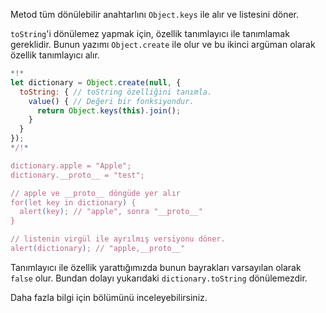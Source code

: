 
Metod tüm dönülebilir anahtarlını `Object.keys` ile alır ve listesini döner.

`toString`'i dönülemez yapmak için, özellik tanımlayıcı ile tanımlamak gereklidir. Bunun yazımı `Object.create` ile olur ve bu ikinci argüman olarak özellik tanımlayıcı alır.

```js run
*!*
let dictionary = Object.create(null, {
  toString: { // toString özelliğini tanımla. 
    value() { // Değeri bir fonksiyondur.
      return Object.keys(this).join();
    }
  }
});
*/!*

dictionary.apple = "Apple";
dictionary.__proto__ = "test";

// apple ve __proto__ döngüde yer alır
for(let key in dictionary) {
  alert(key); // "apple", sonra "__proto__"
}  

// listenin virgül ile ayrılmış versiyonu döner.
alert(dictionary); // "apple,__proto__"
```

Tanımlayıcı ile özellik yarattığımızda bunun bayrakları varsayılan olarak `false` olur. Bundan dolayı yukarıdaki `dictionary.toString` dönülemezdir.

Daha fazla bilgi için [](info:property-descriptors) bölümünü inceleyebilirsiniz.
